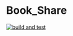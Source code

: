 # Book_Share


[![build and test](https://github.com/farid-mzd/Book_Share/actions/workflows/FirstWorkFlow.yml/badge.svg?branch=main)](https://github.com/farid-mzd/Book_Share/actions/workflows/FirstWorkFlow.yml)
